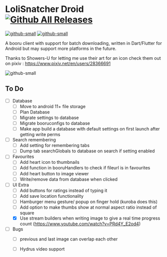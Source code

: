# LoliSnatcher Droid   [![Github All Releases](https://img.shields.io/github/downloads/NO-ob/LoliSnatcher_Droid/total.svg)](https://github.com/NO-ob/LoliSnatcher_Droid/releases)
[![github-small](https://www.gnu.org/graphics/gplv3-with-text-136x68.png)](https://www.gnu.org/licenses/gpl-3.0)
[![github-small](https://upload.wikimedia.org/wikipedia/commons/thumb/7/78/Google_Play_Store_badge_EN.svg/200px-Google_Play_Store_badge_EN.svg.png)](https://play.google.com/store/apps/details?id=com.noaisu.loliSnatcher)


A booru client with support for batch downloading, written in Dart/Flutter for Android but may support more platforms in the future.

Thanks to Showers-U for letting me use their art for an icon check them out on pixiv : https://www.pixiv.net/en/users/28366691

![github-small](https://loli.rehab/images/posts/loliSnatcherDroid/preview.png)


## To Do
- [ ] Database
    - [ ] Move to android 11+ file storage
    - [ ] Plan Database
    - [ ] Migrate settings to database
    - [ ] Migrate booruconfigs to database
    - [ ] Make app build a database with default settings on first launch after getting write perms
- [ ] Search remembering
    - [ ] Add setting for remembering tabs
    - [ ] Dump tab searchGlobals to database on search if setting enabled
- [ ] Favourites
    - [ ] Add heart icon to thumbnails
    - [ ] Add function in booruHandlers to check if fileurl is in favourites
    - [ ] Add heart button to image viewer
    - [ ] Write/remove data from database when clicked
- [ ] UI Extra
    - [ ] Add buttons for ratings instead of typing it
    - [ ] Add save location functionality
    - [ ] Hamburger menu gesture/ popup on finger hold (kuroba does this)
    - [ ] Add option to make thumbs show at normal aspect ratio instead of square
    - [x] Use stream builders when writing image to give a real time progress count (https://www.youtube.com/watch?v=PRd4Y_E2od4)
- [ ] Bugs
    - [ ] previous and last image can overlap each other
    - [ ] Hydrus video support




